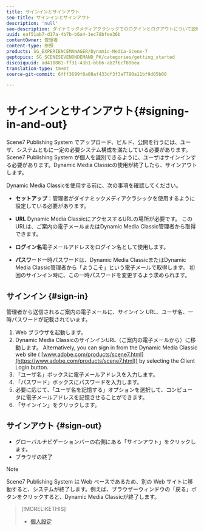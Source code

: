 ```yaml
---
title: サインインとサインアウト
seo-title: サインインとサインアウト
description: 'null'
seo-description: ダイナミックメディアクラシックでのログインとログアウトについて説明します。
uuid: eaf51ab7-d17a-4b7b-b6a4-1ec78bfee36b
contentOwner: 管理者
content-type: 参照
products: SG_EXPERIENCEMANAGER/Dynamic-Media-Scene-7
geptopics: SG_SCENESEVENONDEMAND_PK/categories/getting_started
discoiquuid: ad418881-ff31-43b1-bbb6-ab2fbcf89bea
translation-type: tm+mt
source-git-commit: 6fff3699f8a08af433df3f3a7790a11bf9d05b00

---
```



# サインインとサインアウト{#signing-in-and-out}

Scene7 Publishing System でアップロード、ビルド、公開を行うには、ユーザ、システムともに一定の必要システム構成を満たしている必要があります。Scene7 Publishing System が個人を識別できるように、ユーザはサインインする必要があります。Dynamic Media Classicの使用が終了したら、サインアウトします。

Dynamic Media Classicを使用する前に、次の事項を確認してください。

* **セットアップ**：管理者がダイナミックメディアクラシックを使用するように設定している必要があります。

* **URL** Dynamic Media ClassicにアクセスするURLの場所が必要です。 このURLは、ご案内の電子メールまたはDynamic Media Classic管理者から取得できます。

* **ログイン名**&#x200B;電子メールアドレスをログイン名として使用します。

* **パスワ**&#x200B;ード一時パスワードは、Dynamic Media ClassicまたはDynamic Media Classic管理者から「ようこそ」という電子メールで取得します。 初回のサインイン時に、この一時パスワードを変更するよう求められます。

## サインイン {#sign-in}

管理者から送信されるご案内の電子メールに、サインイン URL、ユーザ名、一時パスワードが記載されています。

1. Web ブラウザを起動します。
1. Dynamic Media ClassicのサインインURL（ご案内の電子メールから）に移動します。 Alternatively, you can sign in from the Dynamic Media Classic web site ( [www.adobe.com/products/scene7.html](https://www.adobe.com/products/scene7.html)) by selecting the Client Login button.
1. 「ユーザ名」ボックスに電子メールアドレスを入力します。
1. 「パスワード」ボックスにパスワードを入力します。
1. 必要に応じて、「ユーザ名を記憶する」オプションを選択して、コンピュータに電子メールアドレスを記憶させることができます。
1. 「サインイン」をクリックします。

## サインアウト {#sign-out}

* グローバルナビゲーションバーの右側にある「サインアウト」をクリックします。
* ブラウザの終了

>[!NOTE]
>
>Scene7 Publishing System は Web ベースであるため、別の Web サイトに移動すると、システムが終了します。例えば、ブラウザーウィンドウの「戻る」ボタンをクリックすると、Dynamic Media Classicが終了します。

>[!MORELIKETHIS]
>
>* [個人設定](personal-setup.md#personal_setup)


